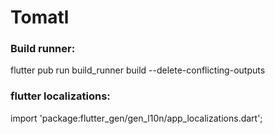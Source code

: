 # Tomatl

### Build runner:
flutter pub run build_runner build --delete-conflicting-outputs

### flutter localizations:

import 'package:flutter_gen/gen_l10n/app_localizations.dart';
